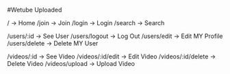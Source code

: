 #Wetube Uploaded

/ -> Home
/join -> Join
/login -> Login
/search -> Search

/users/:id -> See User
/users/logout -> Log Out
/users/edit -> Edit MY Profile
/users/delete -> Delete MY User

/videos/:id -> See Video
/videos/:id/edit -> Edit Video
/videos/:id/delete -> Delete Video
/videos/upload -> Upload Video
